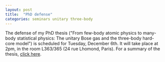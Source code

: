 ```yaml
---
layout: post
title:  "PhD defense"
categories: seminars unitary three-body
---
```


The defense of my PhD thesis ("From few-body atomic physics to many-body statistical physics: The unitary Bose gas and the three-body hard-core model") is scheduled for Tuesday, December 6th. It will take place at 2pm, in the room L363/365 (24 rue Lhomond, Paris).
For a summary of the thesis, [click here][link-summary].

[link-summary]: "phd_summary.html"
